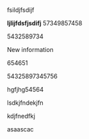 fsildjfsdijf

**Ijlijfdsfjsdifj**
57349857458


5432589734

New information

654651


54325897345756



hgfjhg54564

lsdkjfndekjfn



kdjfnedfkj

asaascac
